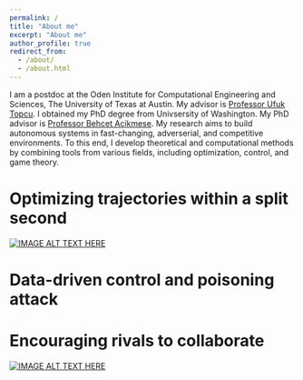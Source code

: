 ```yaml
---
permalink: /
title: "About me"
excerpt: "About me"
author_profile: true
redirect_from: 
  - /about/
  - /about.html
---
```


I am a postdoc at the Oden Institute for Computational Engineering and Sciences, The University of Texas at Austin. My advisor is [Professor Ufuk Topcu](https://www.ae.utexas.edu/people/faculty/faculty-directory/topcu). I obtained my PhD degree from Univsersity of Washington. My PhD advisor is [Professor Behcet Acikmese](https://www.aa.washington.edu/facultyfinder/behcet-acikmese). My research aims to build autonomous systems in fast-changing, adverserial, and competitive environments. To this end, I develop theoretical and computational methods by combining tools from various fields, including optimization, control, and game theory.


Optimizing trajectories within a split second
===

[![IMAGE ALT TEXT HERE](https://img.youtube.com/vi/DjMdEMswqn0/0.jpg)](https://www.youtube.com/watch?v=DjMdEMswqn0)


Data-driven control and poisoning attack
===

Encouraging rivals to collaborate
===
[![IMAGE ALT TEXT HERE](https://img.youtube.com/vi/EvtPp_DWqgU/0.jpg)](https://www.youtube.com/watch?v=EvtPp_DWqgU)





